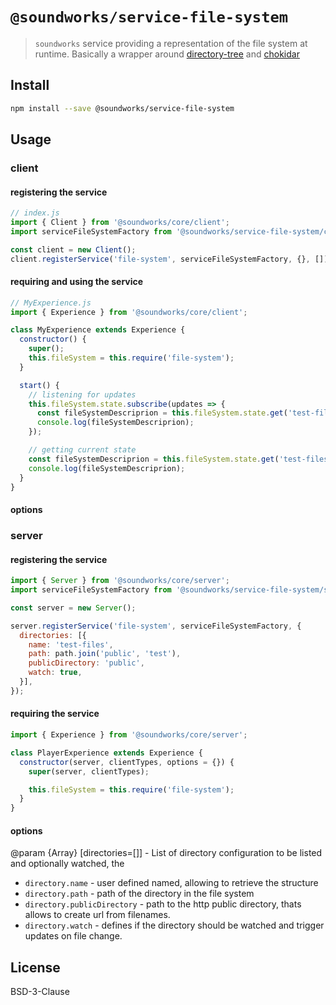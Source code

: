 # `@soundworks/service-file-system`

> `soundworks` service providing a representation of the file system at runtime. Basically a wrapper around [directory-tree](https://github.com/mihneadb/node-directory-tree) and [chokidar](https://github.com/paulmillr/chokidar)

## Install

```sh
npm install --save @soundworks/service-file-system
```

## Usage

### client

#### registering the service

```js
// index.js
import { Client } from '@soundworks/core/client';
import serviceFileSystemFactory from '@soundworks/service-file-system/client';

const client = new Client();
client.registerService('file-system', serviceFileSystemFactory, {}, []);
```

#### requiring and using the service 

```js
// MyExperience.js
import { Experience } from '@soundworks/core/client';

class MyExperience extends Experience {
  constructor() {
    super();
    this.fileSystem = this.require('file-system');
  }

  start() {
    // listening for updates
    this.fileSystem.state.subscribe(updates => {
      const fileSystemDescriprion = this.fileSystem.state.get('test-files');
      console.log(fileSystemDescriprion);
    });

    // getting current state
    const fileSystemDescriprion = this.fileSystem.state.get('test-files');
    console.log(fileSystemDescriprion);
  }
}
```

#### options

### server

#### registering the service

```js
import { Server } from '@soundworks/core/server';
import serviceFileSystemFactory from '@soundworks/service-file-system/server';

const server = new Server();

server.registerService('file-system', serviceFileSystemFactory, {
  directories: [{
    name: 'test-files',
    path: path.join('public', 'test'),
    publicDirectory: 'public',
    watch: true,
  }],
});
```

#### requiring the service 

```js
import { Experience } from '@soundworks/core/server';

class PlayerExperience extends Experience {
  constructor(server, clientTypes, options = {}) {
    super(server, clientTypes);

    this.fileSystem = this.require('file-system');
  }
}
```

#### options

@param {Array} [directories=[]] - List of directory configuration to be listed and optionally watched, the
  - `directory.name` - user defined named, allowing to retrieve the structure
  - `directory.path` - path of the directory in the file system
  - `directory.publicDirectory` - path to the http public directory, thats allows to create url from filenames.
  - `directory.watch` - defines if the directory should be watched and trigger updates on file change.

## License

BSD-3-Clause
